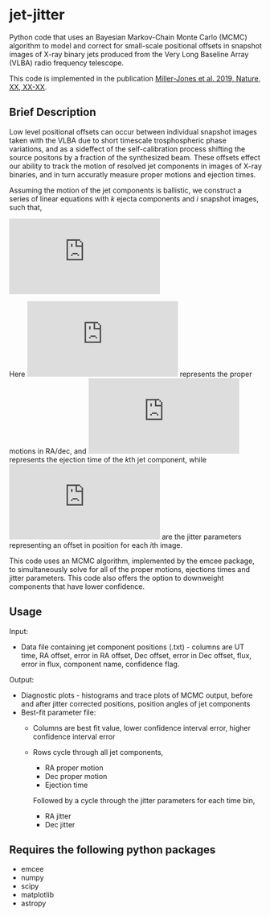 # jet-jitter
Python code that uses an Bayesian Markov-Chain Monte Carlo (MCMC) algorithm to model and correct for small-scale positional offsets in snapshot images of X-ray binary jets produced from the Very Long Baseline Array (VLBA) radio frequency telescope.

This code is implemented in the publication [Miller-Jones et al. 2019, Nature, XX, XX-XX]().

## Brief Description
Low level positional offsets can occur between individual snapshot images taken with the VLBA due to short timescale trosphospheric phase variations, and as a sideffect of the self-calibration process shifting the source positons by a fraction of the synthesized beam. These offsets effect our ability to track the motion of resolved jet components in images of X-ray binaries, and in turn accuratly measure proper motions and ejection times.

Assuming the motion of the jet components is ballistic, we construct a series of linear equations with *k* ejecta components and *i* snapshot images, such that,

![equation](https://latex.codecogs.com/gif.latex?%5Cbegin%7Balign%7D%5Cnonumber%20%7B%5Crm%20RA%7D_%7Bik%7D%26%3D%5Cmu_%7B%7B%5Crm%20ra%7D%2Ck%7D%28t_i-t_%7B%7B%5Crm%20ej%7D%2Ck%7D%29&plus;J_%7B%7B%5Crm%20ra%7D%2Ci%7D%2C%5C%5C%5Cnonumber%20%26%5C%2C%5C%2C%5C%2C%5C%2C%5C%2C%5C%2C%5C%2C%5C%2C%5C%2C%5C%2C%5C%2C%5C%2C%5C%2C%5C%2C%5C%2C%5C%2C%5C%2C%5C%2C%5C%2C%5C%2C%7B%5Crm%20and%7D%5C%5C%5Cnonumber%20%7B%5Crm%20Dec%7D_%7Bik%7D%26%3D%5Cmu_%7B%7B%5Crm%20dec%7D%2Ck%7D%28t_i-t_%7B%7B%5Crm%20ej%7D%2Ck%7D%29&plus;J_%7B%7B%5Crm%20dec%7D%2Ci%7D.%5C%5C%5Cnonumber%20%5Cend%7Balign%7D)

Here ![equation](https://latex.codecogs.com/gif.latex?%5Cmu_%7B%7B%5Crm%20ra/dec%7D%2Ck%7D) represents the proper motions in RA/dec, and ![equation](https://latex.codecogs.com/gif.latex?t_%7B%7B%5Crm%20ej%7D%2Ck%7D) represents the ejection time of the *k*th jet component, while ![equation](https://latex.codecogs.com/gif.latex?J_%7B%7B%5Crm%20ra/dec%7D%2Ci%7D) are the jitter parameters representing an offset in position for each *i*th image.

This code uses an MCMC algorithm, implemented by the emcee package, to simultaneously solve for all of the proper motions, ejections times and jitter parameters. This code also offers the option to downweight components that have lower confidence.

## Usage
Input: 
* Data file containing jet component positions (.txt) - columns are UT time, RA offset, error in RA offset, Dec offset, error in Dec offset, flux, error in flux, component name, confidence flag.

Output:
* Diagnostic plots - histograms and trace plots of MCMC output, before and after jitter corrected positions, position angles of jet components
* Best-fit parameter file:
  * Columns are best fit value, lower confidence interval error, higher confidence interval error
  * Rows cycle through all jet components,
      * RA proper motion
      * Dec proper motion
      * Ejection time
      
    Followed by a cycle through the jitter parameters for each time bin,
      * RA jitter
      * Dec jitter

## Requires the following python packages
* emcee
* numpy
* scipy
* matplotlib
* astropy
